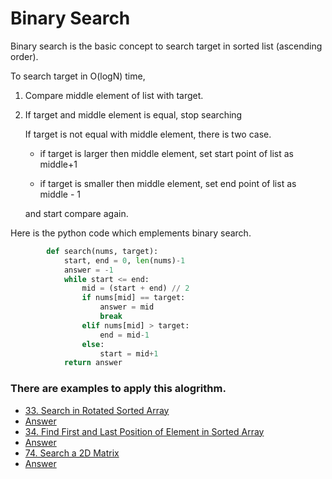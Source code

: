 # Binary Search
Binary search is the basic concept to search target in sorted list (ascending order).

To search target in O(logN) time,

1. Compare middle element of list with target.

2. If target and middle element is equal, stop searching
    
    If target is not equal with middle element, there is two case.
     
    * if target is larger then middle element, set start point of list as middle+1

    * if target is smaller then middle element, set end point of list as middle - 1

    and start compare again.

Here is the python code which emplements binary search.
```python
        def search(nums, target):
            start, end = 0, len(nums)-1
            answer = -1
            while start <= end:
                mid = (start + end) // 2
                if nums[mid] == target:
                    answer = mid
                    break
                elif nums[mid] > target:
                    end = mid-1
                else:
                    start = mid+1
            return answer
```

### There are examples to apply this alogrithm.
- [33. Search in Rotated Sorted Array](https://leetcode.com/problems/search-in-rotated-sorted-array/description/?envType=study-plan&id=algorithm-ii)
- [Answer](https://github.com/cmj-dev/alogStudy/blob/master/leetCode/33.py)
- [34. Find First and Last Position of Element in Sorted Array](https://leetcode.com/problems/find-first-and-last-position-of-element-in-sorted-array/description/)
- [Answer](https://github.com/cmj-dev/alogStudy/blob/master/leetCode/34.py)
- [74. Search a 2D Matrix](https://leetcode.com/problems/search-a-2d-matrix/description/?envType=study-plan&id=algorithm-ii)
- [Answer](https://github.com/cmj-dev/alogStudy/blob/master/leetCode/74.py)